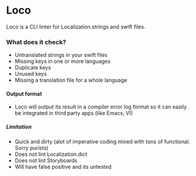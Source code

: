 

# Loco
Loco is a CLI linter for Localization.strings and swift files.

### What does it check?
- Untranslated strings in your swift files
- Missing keys in one or more languages
- Duplicate keys
- Unused keys
- Missing a translation file for a whole language

#### Output format
- Loco will output its result in a compiler error log format so it can easily be integrated in third party apps (like Emacs, VI)

##### Limitation
- Quick and dirty (alot of imperative coding mixed with tons of functional. Sorry purists)
- Does not lint Localization.dict
- Does not lint Storyboards
- Will have false positive and its untested
